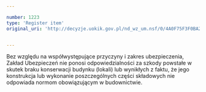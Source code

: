 ```yaml
---

number: 1223
type: 'Register item'
original_uri: 'http://decyzje.uokik.gov.pl/nd_wz_um.nsf/0/4A0F75F3F0BA2807C12573530044A99C?OpenDocument'


---
```


Bez względu na współwystępujące przyczyny i zakres ubezpieczenia, Zakład Ubezpieczeń nie ponosi odpowiedzialności za szkody powstałe w skutek braku konserwacji budynku (lokali) lub wynikłych z faktu, że jego konstrukcja lub wykonanie poszczególnych części składowych nie odpowiada normom obowiązującym w budownictwie.
